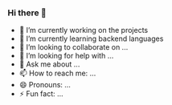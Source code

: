 ### Hi there 👋


- 🔭 I’m currently working on the projects
- 🌱 I’m currently learning backend languages
- 👯 I’m looking to collaborate on ...
- 🤔 I’m looking for help with ...
- 💬 Ask me about ...
- 📫 How to reach me: ...
- 😄 Pronouns: ...
- ⚡ Fun fact: ...
